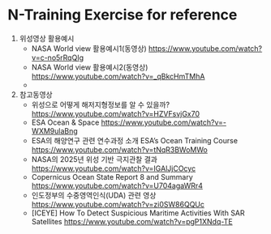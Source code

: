 # N-Training Exercise for reference

1. 위성영상 활용예시
   - NASA World view 활용예시1(동영상)  https://www.youtube.com/watch?v=c-no5rRqQIg
   - NASA World view 활용예시2(동영상)  https://www.youtube.com/watch?v=_qBkcHmTMhA
   - 
2. 참고동영상
   - 위성으로 어떻게 해저지형정보를 알 수 있을까?   https://www.youtube.com/watch?v=HZVFsvjGx70
   - ESA Ocean & Space  https://www.youtube.com/watch?v=-WXM9ulaBng
   - ESA의 해양연구 관련 연수과정 소개 ESA’s Ocean Training Course   https://www.youtube.com/watch?v=tNqR3BWoMWo
   - NASA의 2025년 위성 기반 극지관찰 결과   https://www.youtube.com/watch?v=IGAlJjCOcyc
   - Copernicus Ocean State Report 8 and Summary   https://www.youtube.com/watch?v=U704agaWRr4
   - 인도정부의 수중영역인식(UDA) 관련 영상   https://www.youtube.com/watch?v=zi0SW86QQUc
   - [ICEYE] How To Detect Suspicious Maritime Activities With SAR Satellites  https://www.youtube.com/watch?v=pgP1XNdq-TE
